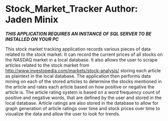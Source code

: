 Stock_Market_Tracker
Author: Jaden Minix
====================

***THIS APPLICATION REQUIRES AN INSTANCE OF SQL SERVER TO BE INSTALLED ON YOUR PC***

This stock market tracking application records various pieces of data related to the stock market. It can record the current prices of all stocks on the NASDAQ market in a local database. It also allows the user to scrape articles related to the stock market from http://www.investopedia.com/markets/stock-analysis/ storing each article as plaintext in the local database. The application then performs data mining on each of the stored articles to determine the stocks mentioned in the article and rates each article based on how positive or negative the article is. The article rating system is based on a word frequency count of positive and negative words, that are defined by the user and stored in the local database. Article ratings are also stored in the database to allow for graph generation of article ratings over time and stock prices over time to visualize the data and allow the user to look for trends. 
